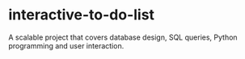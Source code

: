 # interactive-to-do-list
A scalable project that covers database design, SQL queries, Python programming and user interaction.

